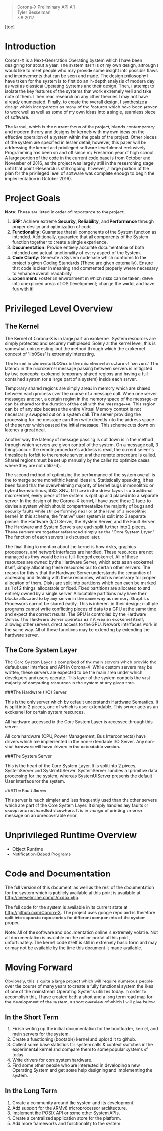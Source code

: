 > Corona-X Preliminary API A.1<br>
> Tyler Besselman<br>
> 8.8.2017<br>

[toc]

Introduction
============

Corona-X is a Next-Generation Operating System which I have been designing for about a year. The system itself is of my own design, although I would like to meet people who may provide some insight into possible flaws and improvements that can be seen and made. The design philosophy I have taken for the system is to first do an in-depth analysis of modern day as well as classical Operating Systems and their design. Then, I attempt to isolate the key features of the systems that work extremely well and take note of them. I then read research on any other theories I may not have already enumerated. Finally, to create the overall design, I synthesize a design which incorporates as many of the features which have been proven to work well as well as some of my own ideas into a single, seamless piece of software.

The kernel, which is the current focus of the project, blends contemporary and modern theory and designs for kernels with my own ideas on the effective operation of a system within the goals of the project. Other pieces of the system are specified in lesser detail; however, this paper will be addressing the kernel and privileged software level almost exclusively. Programming has been on and off since my Freshman year of high school. A large portion of the code in the current code base is from October and November of 2016, as the project was largely still in the researching stage until that point (Research is still ongoing, however, a large portion of the plan for the privileged level of software was complete enough to begin the implementation in October 2016).

Project Goals
=============

**Note**: These are listed in order of importance to the project.

1. **SRP:** Achieve extreme **Security**, **Reliability**, and **Performance** through proper design and optimization of code.
2. **Functionality:** Guarantee that all components of the System function as intended. Additionally, guarantee that all components of the System function together to create a single experience.
3. **Documentation:** Provide entirely accurate documentation of both intended and actual functionality of every aspect of the System.
4. **Code Clarity:** Generate a System codebase which conforms to the project's given Coding Standards (These are given externally). Ensure that code is clear in meaning and commented properly where necessary to enhance overall readability.
5. **Experiment:** Foster an environment in which risks can be taken; delve into unexplored areas of OS Development; change the world, and have fun with it!

Privileged Level Overview
=========================

The Kernel
----------

The Kernel of Corona-X is in large part an exokernel. System resources are simply protected and securely multiplexed. Solely at the kernel level, this is somewhat uninteresting, but the method through which the exokernel concept of 'libOSes' is extremely interesting.

The kernel implements libOSes in the microkernel structure of 'servers.' The latency in the microkernel message passing between servers is mitigated by two concepts: exokernel temporary shared regions and having a full contained system (or a large part of a system) inside each server.

Temporary shared regions are simply areas in memory which are shared between each process over the course of a message call. When one server messages another, a certain region in the memory space of the message-er can be shared for the duration of the call with the message-ee. This region can be of any size because the entire Virtual Memory context is not necessarily swapped out on a system call. The server providing the processing for the message can then write directly into the address space of the server which passed the initial message. This scheme cuts down on latency a great deal.

Another way the latency of message passing is cut down is in the method through which servers are given control of the system. On a message call, 3 things occur: the remote procedure's address is read, the current server's timeslice is forfeit to the remote server, and the remote procedure is called. Shared regions must be set up manually by the caller (to optimize cases where they are not utilized).

The second method of optimizing the performance of the system overall is the to merge some monolithic kernel ideas in. Statistically speaking, it has been found that the overwhelming majority of kernel bugs in monolithic or hybrid kernels (linux, BSD, XNU, NT) are in the driver layer. In a traditional microkernel, every piece of the system is split up and placed into a separate server. In the design of the Corona-X kernel, I have used these 2 facts to devise a system which should compartmentalize the majority of bugs and security faults while still performing near or at the level of a monolithic kernel. In this scheme, the "native" user system is split into 3 separate pieces: the Hardware (I/O) Server, the System Server, and the Fault Server. The Hardware and System Servers are each split further into 2 pieces. These servers are together referenced simply as the "Core System Layer." The function of each servers is discussed later.

The final thing to mention about the kernel is how disks, graphics processors, and network interfaces are handled. These resources are not managed as they would be in a full-fledged exokernel. All of these resources are owned by the Hardware Server, which acts as an exokernel itself, simply allocating these resources out to certain other servers. The reason for this is that the Hardware Server understands the semantics of accessing and dealing with these resources, which is necessary for proper allocation of them. Disks are split into partitions which can each be marked as 1 of 2 things: allocatable or fixed. Fixed partitions are allocated to and entirely owned by a single server. Allocatable partitions may have their blocks allocated to by any server in the same way as memory. Graphics Processors cannot be shared easily. This is inherent in their design; multiple programs cannot write conflicting pieces of data to a GPU at the same time and expect the correct results. The GPU is controlled by the Hardware Server. The Hardware Server operates as if it was an exokernel itself, allowing other servers direct access to the GPU. Network interfaces work in the same way. All of these functions may be extending by extending the hardware server.

The Core System Layer
---------------------

The Core System Layer is comprised of the main servers which provide the default user interface and API in Corona-X. While custom servers may be written, these servers are expected to be the main area under which developers and users operate. This layer of the system controls the vast majority of computing resources in the system at any given time.

###The Hardware (I/O) Server

This is the only server which by default understands Hardware Semantics. It is split into 2 pieces, one of which is user extendable. This server acts as an exokernel for certain system resources.

All hardware accessed in the Core System Layer is accessed through this server.

All core hardware (CPU, Power Management, Bus Interconnects) have drivers which are implemented in the non-extendable I/O Server. Any non-vital hardware will have drivers in the extendable version.

###The System Server

This is the heart of the Core System Layer. It is split into 2 pieces, SystemServer and SystemUIServer. SystemServer handles all primitive data processing for the system, whereas SystemUIServer presents the default User Interface for the system.

###The Fault Server

This server is much simpler and less frequently used than the other servers which are part of the Core System Layer. It simply handles any faults or exceptions not handled elsewhere. It is in charge of printing an error message on an unrecoverable error.

Unprivileged Runtime Overview
=============================

- Object Runtime
- Notification-Based Programs

Code and Documentation
======================

The full version of this document, as well as the rest of the documentation for the system which is publicly available at this point is available at http://beeselmane.com/h/cxdox.php.

The full code for the system is available in its current state at http://github.com/Corona-X. The project uses google repo and is therefore split into separate repositories for different components of the system proper.

Note: All of the software and documentation online is extremely volatile. Not all documentation is available on the online portal at this point, unfortunately. The kernel code itself is still in extremely basic form and may or may not be available by the time this document is made available.

Moving Forward
==============

Obviously, this is quite a large project which will require numerous people over the course of many years to create a fully functional system the likes of one of the mainstream Operating Systems utilized today. In order to accomplish this, I have created both a short and a long term road map for the development of the system, a short overview of which I will give below.

In the Short Term
-----------------

1. Finish writing up the initial documentation for the bootloader, kernel, and main servers for the system.
2. Create a functioning (bootable) kernel and upload it to github.
3. Collect some base statistics for system calls & context switches in the experimental kernel and compare them to some popular systems of today.
4. Write drivers for core system hardware.
5. Find some other people who are interested in developing a new Operating System and get some help designing and implementing the system.

In the Long Term
----------------

1. Create a community around the system and its development.
2. Add support for the ARMv8 microprocessor architecture.
3. Implement the POSIX API or some other System APIs.
4. Create a centralized application store for the platform.
5. Add more frameworks and functionality to the system.
